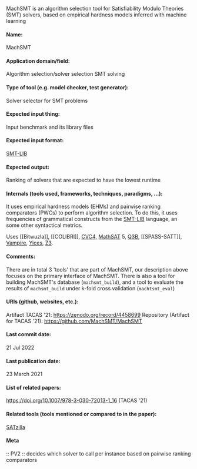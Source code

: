 MachSMT is an algorithm selection tool for Satisfiability Modulo Theories (SMT) solvers, based on empirical hardness models inferred with machine learning

#### Name:
MachSMT

#### Application domain/field:
Algorithm selection/solver selection
SMT solving

#### Type of tool (e.g. model checker, test generator):
Solver selector for SMT problems

#### Expected input thing:
Input benchmark and its library files

#### Expected input format:
[SMT-LIB](../../Formats/SMT-LIB.md)

#### Expected output:
Ranking of solvers that are expected to have the lowest runtime

#### Internals (tools used, frameworks, techniques, paradigms, ...):
It uses empirical hardness models (EHMs) and pairwise ranking comparators (PWCs) to perform algorithm selection.
To do this, it uses frequencies of grammatical constructs from the [SMT-LIB](../../Formats/SMT-LIB.md) language, an some other syntactical metrics.

Uses [[Bitwuzla]], [[COLIBRI]], [CVC4](../Solvers/SMT/CVC4.md), [MathSAT](../Solvers/SMT/MathSAT.md) 5, [Q3B](../Solvers/SMT/Q3B.md), [[SPASS-SATT]], [Vampire](../Provers/Vampire.md), [Yices](../Solvers/SMT/Yices.md), [Z3](../Solvers/SMT/Z3.md).

#### Comments:
There are in total 3 'tools' that are part of MachSMT, our description above focuses on the primary interface of MachSMT. There is also a tool for building MachSMT's database (`machsmt_build`), and a tool to evaluate the results of `machsmt_build` under k-fold cross validation (`machtsmt_eval`)

#### URIs (github, websites, etc.):
Artifact TACAS '21: https://zenodo.org/record/4458699
Repository (Artifact for TACAS '21): https://github.com/MachSMT/MachSMT

#### Last commit date:
21 Jul 2022

#### Last publication date:
23 March 2021

#### List of related papers:
https://doi.org/10.1007/978-3-030-72013-1_16 (TACAS '21)

#### Related tools (tools mentioned or compared to in the paper):
[SATzilla](SATzilla.md)

#### Meta
:: PV2 :: decides which solver to call per instance based on pairwise ranking comparators